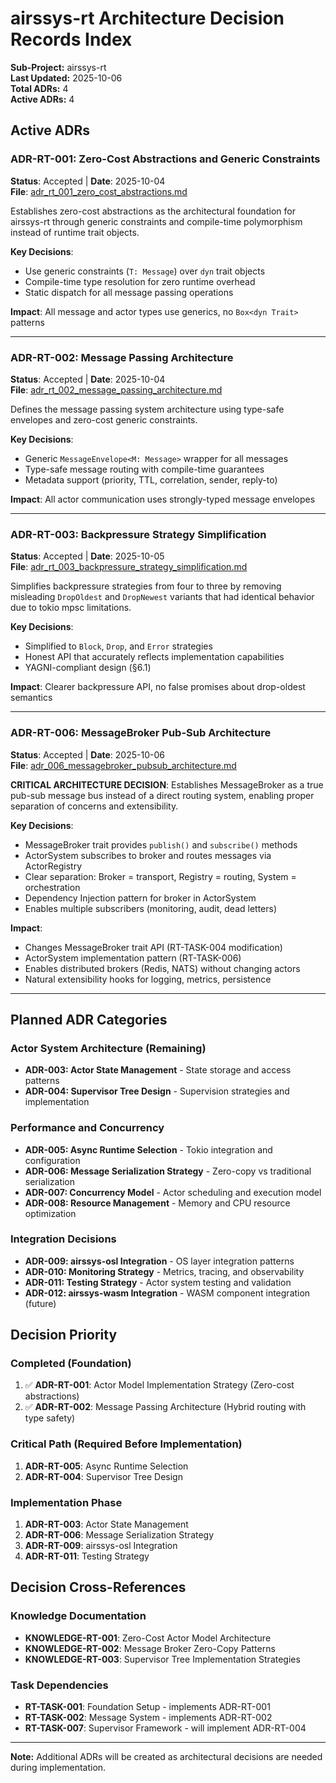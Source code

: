# airssys-rt Architecture Decision Records Index

**Sub-Project:** airssys-rt  
**Last Updated:** 2025-10-06  
**Total ADRs:** 4  
**Active ADRs:** 4  

## Active ADRs

### ADR-RT-001: Zero-Cost Abstractions and Generic Constraints
**Status**: Accepted | **Date**: 2025-10-04  
**File**: [adr_rt_001_zero_cost_abstractions.md](./adr_rt_001_zero_cost_abstractions.md)

Establishes zero-cost abstractions as the architectural foundation for airssys-rt through generic constraints and compile-time polymorphism instead of runtime trait objects.

**Key Decisions**:
- Use generic constraints (`T: Message`) over `dyn` trait objects
- Compile-time type resolution for zero runtime overhead
- Static dispatch for all message passing operations

**Impact**: All message and actor types use generics, no `Box<dyn Trait>` patterns

---

### ADR-RT-002: Message Passing Architecture
**Status**: Accepted | **Date**: 2025-10-04  
**File**: [adr_rt_002_message_passing_architecture.md](./adr_rt_002_message_passing_architecture.md)

Defines the message passing system architecture using type-safe envelopes and zero-cost generic constraints.

**Key Decisions**:
- Generic `MessageEnvelope<M: Message>` wrapper for all messages
- Type-safe message routing with compile-time guarantees
- Metadata support (priority, TTL, correlation, sender, reply-to)

**Impact**: All actor communication uses strongly-typed message envelopes

---

### ADR-RT-003: Backpressure Strategy Simplification
**Status**: Accepted | **Date**: 2025-10-05  
**File**: [adr_rt_003_backpressure_strategy_simplification.md](./adr_rt_003_backpressure_strategy_simplification.md)

Simplifies backpressure strategies from four to three by removing misleading `DropOldest` and `DropNewest` variants that had identical behavior due to tokio mpsc limitations.

**Key Decisions**:
- Simplified to `Block`, `Drop`, and `Error` strategies
- Honest API that accurately reflects implementation capabilities
- YAGNI-compliant design (§6.1)

**Impact**: Clearer backpressure API, no false promises about drop-oldest semantics

---

### ADR-RT-006: MessageBroker Pub-Sub Architecture
**Status**: Accepted | **Date**: 2025-10-06  
**File**: [adr_006_messagebroker_pubsub_architecture.md](./adr_006_messagebroker_pubsub_architecture.md)

**CRITICAL ARCHITECTURE DECISION**: Establishes MessageBroker as a true pub-sub message bus instead of a direct routing system, enabling proper separation of concerns and extensibility.

**Key Decisions**:
- MessageBroker trait provides `publish()` and `subscribe()` methods
- ActorSystem subscribes to broker and routes messages via ActorRegistry
- Clear separation: Broker = transport, Registry = routing, System = orchestration
- Dependency Injection pattern for broker in ActorSystem
- Enables multiple subscribers (monitoring, audit, dead letters)

**Impact**: 
- Changes MessageBroker trait API (RT-TASK-004 modification)
- ActorSystem implementation pattern (RT-TASK-006)
- Enables distributed brokers (Redis, NATS) without changing actors
- Natural extensibility hooks for logging, metrics, persistence

---

## Planned ADR Categories

### Actor System Architecture (Remaining)
- **ADR-003: Actor State Management** - State storage and access patterns
- **ADR-004: Supervisor Tree Design** - Supervision strategies and implementation

### Performance and Concurrency  
- **ADR-005: Async Runtime Selection** - Tokio integration and configuration
- **ADR-006: Message Serialization Strategy** - Zero-copy vs traditional serialization
- **ADR-007: Concurrency Model** - Actor scheduling and execution model
- **ADR-008: Resource Management** - Memory and CPU resource optimization

### Integration Decisions
- **ADR-009: airssys-osl Integration** - OS layer integration patterns
- **ADR-010: Monitoring Strategy** - Metrics, tracing, and observability
- **ADR-011: Testing Strategy** - Actor system testing and validation
- **ADR-012: airssys-wasm Integration** - WASM component integration (future)

## Decision Priority

### Completed (Foundation)
1. ✅ **ADR-RT-001**: Actor Model Implementation Strategy (Zero-cost abstractions)
2. ✅ **ADR-RT-002**: Message Passing Architecture (Hybrid routing with type safety)

### Critical Path (Required Before Implementation)
1. **ADR-RT-005**: Async Runtime Selection
2. **ADR-RT-004**: Supervisor Tree Design

### Implementation Phase
1. **ADR-RT-003**: Actor State Management
2. **ADR-RT-006**: Message Serialization Strategy
3. **ADR-RT-009**: airssys-osl Integration
4. **ADR-RT-011**: Testing Strategy

## Decision Cross-References

### Knowledge Documentation
- **KNOWLEDGE-RT-001**: Zero-Cost Actor Model Architecture
- **KNOWLEDGE-RT-002**: Message Broker Zero-Copy Patterns  
- **KNOWLEDGE-RT-003**: Supervisor Tree Implementation Strategies

### Task Dependencies
- **RT-TASK-001**: Foundation Setup - implements ADR-RT-001
- **RT-TASK-002**: Message System - implements ADR-RT-002
- **RT-TASK-007**: Supervisor Framework - will implement ADR-RT-004

---
**Note:** Additional ADRs will be created as architectural decisions are needed during implementation.